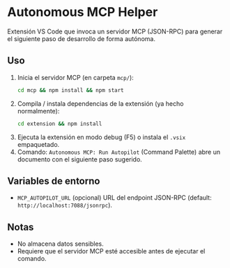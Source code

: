 # Autonomous MCP Helper

Extensión VS Code que invoca un servidor MCP (JSON-RPC) para generar el siguiente paso de desarrollo de forma autónoma.

## Uso
1. Inicia el servidor MCP (en carpeta `mcp/`):
   ```bash
   cd mcp && npm install && npm start
   ```
2. Compila / instala dependencias de la extensión (ya hecho normalmente):
   ```bash
   cd extension && npm install
   ```
3. Ejecuta la extensión en modo debug (F5) o instala el `.vsix` empaquetado.
4. Comando: `Autonomous MCP: Run Autopilot` (Command Palette) abre un documento con el siguiente paso sugerido.

## Variables de entorno
- `MCP_AUTOPILOT_URL` (opcional) URL del endpoint JSON-RPC (default: `http://localhost:7088/jsonrpc`).

## Notas
- No almacena datos sensibles.
- Requiere que el servidor MCP esté accesible antes de ejecutar el comando.
